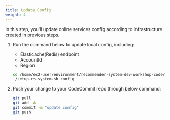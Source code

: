 ```yaml
---
title: Update Config
weight: 4
---
```


In this step, you'll update online services config according to infrastructure created in previous steps.

1. Run the command below to update local config, including:

    - Elasticache(Redis) endpoint
    - AccountId
    - Region

    ```sh
    cd /home/ec2-user/environment/recommender-system-dev-workshop-code/scripts
    ./setup-rs-system.sh config
    ```

2. Push your change to your CodeCommit repo through below command:

    ```sh
    git pull
    git add -A
    git commit -m "update config"
    git push
    ```